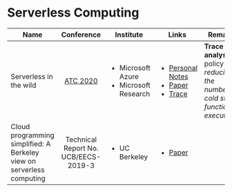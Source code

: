 # Serverless Computing

| Name                                                                  |                     Conference                    | Institute                                                    | Links                                                                                                                                                                                                                                                                                                                                | Remarks                                                                                   |
| --------------------------------------------------------------------- | :-----------------------------------------------: | ------------------------------------------------------------ | ------------------------------------------------------------------------------------------------------------------------------------------------------------------------------------------------------------------------------------------------------------------------------------------------------------------------------------ | ----------------------------------------------------------------------------------------- |
| Serverless in the wild                                                | [ATC 2020](../reading-notes/conference/atc-2020/) | <ul><li>Microsoft Azure</li><li>Microsoft Research</li></ul> | <ul><li><a href="../reading-notes/conference/atc-2020/serverless-in-the-wild-characterizing-and-optimizing-the-serverless-workload.md">Personal Notes</a></li><li><a href="https://www.usenix.org/conference/atc20/presentation/shahrad">Paper</a></li><li><a href="https://github.com/Azure/AzurePublicDataset">Trace</a></li></ul> | **Trace analysis**; a policy for _reducing the number of cold start function executions_. |
| Cloud programming simplified: A Berkeley view on serverless computing |        Technical Report No. UCB/EECS-2019-3       | <ul><li>UC Berkeley</li></ul>                                | <ul><li><a href="https://www2.eecs.berkeley.edu/Pubs/TechRpts/2019/EECS-2019-3.html">Paper</a></li></ul>                                                                                                                                                                                                                             |                                                                                           |
